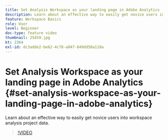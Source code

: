 ```yaml
---
title: Set Analysis Workspace as your landing page in Adobe Analytics
description: Learn about an effective way to easily get novice users into workspace analysis project data.
feature: Workspace Basics
role: User
level: Beginner
doc-type: feature video
thumbnail: 25459.jpg
kt: 2364
exl-id: dc3adde2-be62-4c78-a047-849dd50a118a
---
```

# Set Analysis Workspace as your landing page in Adobe Analytics {#set-analysis-workspace-as-your-landing-page-in-adobe-analytics}

Learn about an effective way to easily get novice users into workspace analysis project data.

>[!VIDEO](https://video.tv.adobe.com/v/25459/?quality=12)

